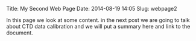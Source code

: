 Title: My Second Web Page
Date: 2014-08-19 14:05
Slug: webpage2

In this page we look at some content. in the next post we are going to  talk about CTD data
calibration and we will put a summary here and link to the document.





